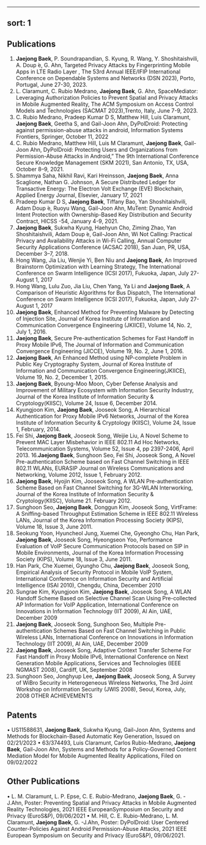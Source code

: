 
---
sort: 1
---

## Publications

1. **Jaejong Baek**, P. Soundrapandian, S. Kyung, R. Wang, Y. Shoshitaishvili, A. Doup ́e, G. Ahn, Targeted Privacy Attacks by Fingerprinting Mobile Apps in LTE Radio Layer , The 53rd Annual IEEE/IFIP International Conference on Dependable Systems and Networks (DSN 2023), Porto, Portugal, June 27-30, 2023.
2. L. Claramunt, C. Rubio Medrano, **Jaejong Baek**, G. Ahn, SpaceMediator: Leveraging Authorization Policies to Prevent Spatial and Privacy Attacks in Mobile Augmented Reality, The ACM Symposium on Access Control Models and Technologies (SACMAT 2023),Trento, Italy, June 7-9, 2023.
3. C. Rubio Medrano, Pradeep Kumar D S, Matthew Hill, Luis Claramunt, **Jaejong Baek**, Geetha S, and Gail-Joon Ahn, DyPolDroid: Protecting against permission-abuse attacks in android, Information Systems Frontiers, Springer, October 11, 2022
4. C. Rubio Medrano, Matthew Hill, Luis M Claramunt, **Jaejong Baek**, Gail-Joon Ahn, DyPolDroid: Protecting Users and Organizations from Permission-Abuse Attacks in Android,” The 9th International Conference Secure Knowledge Management (SKM 2021), San Antonio, TX, USA, October 8–9, 2021.
5. Shammya Saha, Nikhil Ravi, Kari Hreinsson, **Jaejong Baek**, Anna Scaglione, Nathan G. Johnson, A Secure Distributed Ledger for Transactive Energy: The Electron Volt Exchange (EVE) Blockchain, Applied Energy Journal, Elsevier, January 17, 2021
6. Pradeep Kumar D S, **Jaejong Baek**, Tiffany Bao, Yan Shoshitaishvili, Adam Doup ́e, Ruoyu Wang, Gail-Joon Ahn, MuTent: Dynamic Android Intent Protection with Ownership-Based Key Distribution and Security Contract, HICSS -54, January 4-9, 2021.
7. **Jaejong Baek**, Sukwha Kyung, Haehyun Cho, Ziming Zhao, Yan Shoshitaishvili, Adam Doup ́e, Gail-Joon Ahn, Wi Not Calling: Practical Privacy and Availability Attacks in Wi-Fi Calling, Annual Computer Security Applications Conference (ACSAC 2018), San Juan, PR, USA, December 3–7, 2018.
8. Hong Wang, Jia Liu, Wenjie Yi, Ben Niu and **Jaejong Baek**, An Improved Brainstorm Optimization with Learning Strategy, The International Conference on Swarm Intelligence (ICSI 2017), Fukuoka, Japan, July 27-August 1, 2017
9. Hong Wang, Lulu Zuo, Jia Liu, Chen Yang, Ya Li and **Jaejong Baek**, A Comparison of Heuristic Algorithms for Bus Dispatch, The International Conference on Swarm Intelligence (ICSI 2017), Fukuoka, Japan, July 27-August 1, 2017
10. **Jaejong Baek**, Enhanced Method for Preventing Malware by Detecting of Injection Site, Journal of Korea Institute of Information and Communication Convergence Engineering (JKIICE), Volume 14, No. 2, July 1, 2016.
11. **Jaejong Baek**, Secure Pre-authentication Schemes for Fast Handoff in Proxy Mobile IPv6, The Journal of Information and Communication Convergence Engineering (JICCE), Volume 19, No. 2, June 1, 2016.
12. **Jaejong Baek**, An Enhanced Method using NP-complete Problem in Public Key Cryptography System, Journal of Korea Institute of Information and Communication Convergence Engineering(JKIICE), Volume 19, No. 2, December 1, 2015.
13. **Jaejong Baek**, Byoung-Moo Moon, Cyber Defense Analysis and Improvement of Military Ecosystem with Information Security Industry, Journal of the Korea Institute of Information Security & Cryptology(KIISC), Volume 24, Issue 6, December 2014.
14. Kyungjoon Kim, **Jaejong Baek**, Jooseok Song, A Hierarchical Authentication for Proxy Mobile IPv6 Networks, Journal of the Korea Institute of Information Security & Cryptology (KIISC), Volume 24, Issue 1, February, 2014.
15. Fei Shi, **Jaejong Baek**, Jooseok Song, Weijie Liu, A Novel Scheme to Prevent MAC Layer Misbehavior in IEEE 802.11 Ad Hoc Networks, Telecommunication Systems, Volume 52, Issue 4, pp 2397-2406, April 2013.
16.**Jaejong Baek**, Sunghoon Seo, Fei Shi, Jooseok Song, A Novel Pre-authentication Scheme based on Fast Channel Switching in IEEE 802.11 WLANs, EURASIP Journal on Wireless Communications and Networking, Volume 2012, Issue 1, February 2012.
17. **Jaejong Baek**, Hyojin Kim, Jooseok Song, A WLAN Pre-authentication Scheme Based on Fast Channel Switching for 3G-WLAN Interworking, Journal of the Korea Institute of Information Security & Cryptology(KIISC), Volume 21. February 2012.
18. Sunghoon Seo, **Jaejong Baek**, Donggun Kim, Jooseok Song, VirtFrame: A Sniffing-based Throughput Estimation Scheme in IEEE 802.11 Wireless LANs, Journal of the Korea Information Processing Society (KIPS), Volume 18, Issue 3, June 2011.
19. Seokung Yoon, Hyuncheol Jung, Xuemei Che, Gyeongho Chu, Han Park, **Jaejong Baek**, Jooseok Song, Hyeongseon Yoo, Performance Evaluation of VoIP Secure Communication Protocols based on SIP in Mobile Environments, Journal of the Korea Information Processing Society (KIPS), Volume 18, Issue 3, June 2011.
20. Han Park, Che Xuemei, Gyungho Chu, **Jaejong Baek**, Jooseok Song, Empirical Analysis of Security Protocol in Mobile VoIP System, International Conference on Information Security and Artificial Intelligence (ISAI 2010), Chengdu, China, December 2010 
21. Sungrae Kim, Kyungjoon Kim, **Jaejong Baek**, Jooseok Song, A WLAN Handoff Scheme Based on Selective Channel Scan Using Pre-collected AP Information for VoIP Application, International Conference on Innovations in Information Technology (IIT 2009), Al Ain, UAE, December 2009
22. **Jaejong Baek**, Jooseok Song, Sunghoon Seo, Multiple Pre-authentication Schemes Based on Fast Channel Switching in Public Wireless LANs, International Conference on Innovations in Information Technology (IIT 2009), Al Ain, UAE, December 2009
23. **Jaejong Baek**, Jooseok Song, Adaptive Context Transfer Scheme For Fast Handoff in Proxy Mobile IPv6, International Conference on Next Generation Mobile Applications, Services and Technologies (IEEE NGMAST 2008), Cardiff, UK, September 2008
24. Sunghoon Seo, Jonghyup Lee, **Jaejong Baek**, Jooseok Song, A Survey of WiBro Security in Heterogeneous Wireless Networks, The 3rd Joint Workshop on Information Security (JWIS 2008), Seoul, Korea, July, 2008
OTHER ACHIEVEMENTS

## Patents

• US11588631, **Jaejong Baek**, Sukwha Kyung, Gail-Joon Ahn, Systems and Methods for Blockchain-Based Automatic Key Generation, Issued on 02/21/2023
• 63/374493, Luis Claramunt, Carlos Rubio-Medrano, **Jaejong Baek**, Gail-Joon Ahn, Systems and Methods for a Policy-Governed Content Mediation Model for Mobile Augmented Reality Applications, Filed on
09/02/2022

## Other Publications

• L. M. Claramunt, L. P. Epse, C. E. Rubio-Medrano, **Jaejong Baek**, G. -J.Ahn, Poster: Preventing Spatial and Privacy Attacks in Mobile Augmented Reality Technologies, 2021 IEEE EuropeanSymposium on Security and Privacy (EuroS&P), 09/06/2021
• M. Hill, C. E. Rubio-Medrano, L. M. Claramunt, **Jaejong Baek**, G. -J.Ahn, Poster: DyPolDroid: User Centered Counter-Policies Against Android Permission-Abuse Attacks, 2021 IEEE European Symposium on Security and Privacy (EuroS&P), 09/06/2021.

